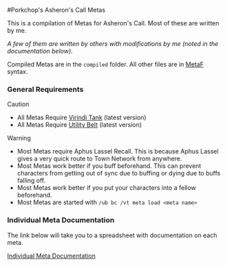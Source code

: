 #Porkchop's Asheron's Call Metas

This is a compilation of Metas for Asheron's Call. Most of these are written by me. 

*A few of them are written by others with modifications by me (noted in the documentation below).*

Compiled Metas are in the `compiled` folder. All other files are in [MetaF](https://github.com/JJEII/metaf) syntax. 

### General Requirements
> [!CAUTION]
> * All Metas Require [Virindi Tank](http://virindi.net/plugins/) (latest version)
> * All Metas Require [Utility Belt](https://utilitybelt.gitlab.io) (latest version)

> [!WARNING]
> * Most Metas require Aphus Lassel Recall. This is because Aphus Lassel gives a very quick route to Town Network from anywhere.
> * Most Metas work better if you buff beforehand. This can prevent characters from getting out of sync due to buffing or dying due to buffs falling off.
> * Most Metas work better if you put your characters into a fellow beforehand.
> * Most Metas are started with `/ub bc /vt meta load <meta name>`

### Individual Meta Documentation
The link below will take you to a spreadsheet with documentation on each meta.

[Individual Meta Documentation](https://docs.google.com/spreadsheets/d/e/2PACX-1vTP4a7Zz64OOvmidOuEBAfTRqGTnSb6cUoBGZY0ATXKrhXHceoiICWrCERLBTBWr0PRypqFVgW-YxtF/pubhtml?gid=665802056&single=true)